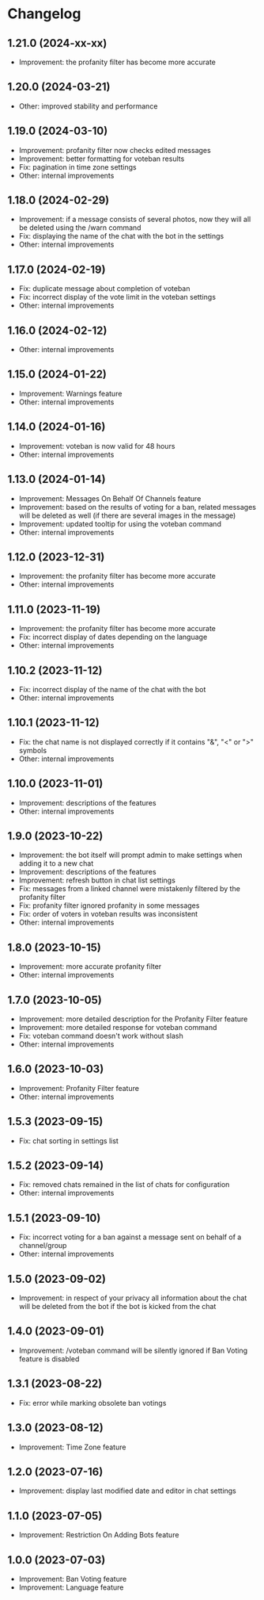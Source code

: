 # Changelog

## 1.21.0 (2024-xx-xx)

- Improvement: the profanity filter has become more accurate

## 1.20.0 (2024-03-21)

- Other: improved stability and performance

## 1.19.0 (2024-03-10)

- Improvement: profanity filter now checks edited messages
- Improvement: better formatting for voteban results
- Fix: pagination in time zone settings
- Other: internal improvements

## 1.18.0 (2024-02-29)

- Improvement: if a message consists of several photos, now they will all be deleted using the /warn command
- Fix: displaying the name of the chat with the bot in the settings
- Other: internal improvements

## 1.17.0 (2024-02-19)

- Fix: duplicate message about completion of voteban
- Fix: incorrect display of the vote limit in the voteban settings
- Other: internal improvements

## 1.16.0 (2024-02-12)

- Other: internal improvements

## 1.15.0 (2024-01-22)

- Improvement: Warnings feature
- Other: internal improvements

## 1.14.0 (2024-01-16)

- Improvement: voteban is now valid for 48 hours
- Other: internal improvements

## 1.13.0 (2024-01-14)

- Improvement: Messages On Behalf Of Channels feature
- Improvement: based on the results of voting for a ban, related messages will be deleted as well (if there are several images in the message)
- Improvement: updated tooltip for using the voteban command
- Other: internal improvements

## 1.12.0 (2023-12-31)

- Improvement: the profanity filter has become more accurate
- Other: internal improvements

## 1.11.0 (2023-11-19)

- Improvement: the profanity filter has become more accurate
- Fix: incorrect display of dates depending on the language
- Other: internal improvements

## 1.10.2 (2023-11-12)

- Fix: incorrect display of the name of the chat with the bot
- Other: internal improvements

## 1.10.1 (2023-11-12)

- Fix: the chat name is not displayed correctly if it contains "&", "<" or ">" symbols
- Other: internal improvements

## 1.10.0 (2023-11-01)

- Improvement: descriptions of the features
- Other: internal improvements

## 1.9.0 (2023-10-22)

- Improvement: the bot itself will prompt admin to make settings when adding it to a new chat
- Improvement: descriptions of the features
- Improvement: refresh button in chat list settings
- Fix: messages from a linked channel were mistakenly filtered by the profanity filter
- Fix: profanity filter ignored profanity in some messages
- Fix: order of voters in voteban results was inconsistent
- Other: internal improvements

## 1.8.0 (2023-10-15)

- Improvement: more accurate profanity filter
- Other: internal improvements

## 1.7.0 (2023-10-05)

- Improvement: more detailed description for the Profanity Filter feature
- Improvement: more detailed response for voteban command
- Fix: voteban command doesn't work without slash
- Other: internal improvements

## 1.6.0 (2023-10-03)

- Improvement: Profanity Filter feature
- Other: internal improvements

## 1.5.3 (2023-09-15)

- Fix: chat sorting in settings list

## 1.5.2 (2023-09-14)

- Fix: removed chats remained in the list of chats for configuration
- Other: internal improvements

## 1.5.1 (2023-09-10)

- Fix: incorrect voting for a ban against a message sent on behalf of a channel/group
- Other: internal improvements

## 1.5.0 (2023-09-02)

- Improvement: in respect of your privacy all information about the chat will be deleted from the bot if the bot is kicked from the chat

## 1.4.0 (2023-09-01)

- Improvement: /voteban command will be silently ignored if Ban Voting feature is disabled

## 1.3.1 (2023-08-22)

- Fix: error while marking obsolete ban votings

## 1.3.0 (2023-08-12)

- Improvement: Time Zone feature

## 1.2.0 (2023-07-16)

- Improvement: display last modified date and editor in chat settings

## 1.1.0 (2023-07-05)

- Improvement: Restriction On Adding Bots feature

## 1.0.0 (2023-07-03)

- Improvement: Ban Voting feature
- Improvement: Language feature

